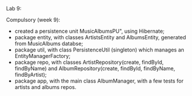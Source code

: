Lab 9:

Compulsory (week 9):
- created a persistence unit MusicAlbumsPU", using Hibernate;
- package entity, with classes ArtistsEntity and AlbumsEntity, generated from MusicAlbums databse;
- package util, with class PersistenceUtil (singleton) which manages an EntityManagerFactory;
- package repo, with classes ArtistRepository(create, findById, findByName) and AlbumRepository(create, findById, findByName, findByArtist);
- package app, with the main class AlbumManager, with a few tests for artists and albums repos.
